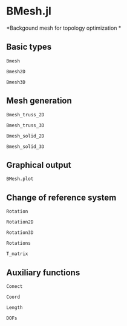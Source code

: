 # BMesh.jl

*Backgound mesh for topology optimization *


## Basic types

```@docs
Bmesh
```

```@docs
Bmesh2D
```

```@docs
Bmesh3D
```

## Mesh generation

```@docs
Bmesh_truss_2D
```

```@docs
Bmesh_truss_3D
```

```@docs
Bmesh_solid_2D
```

```@docs
Bmesh_solid_3D
```

## Graphical output

```@docs
BMesh.plot
```

## Change of reference system

```@docs
Rotation
```

```@docs
Rotation2D
```

```@docs
Rotation3D
```

```@docs
Rotations
```

```@docs
T_matrix
```


## Auxiliary functions

```@docs
Conect
```

```@docs
Coord
```

```@docs
Length
```

```@docs
DOFs
```

